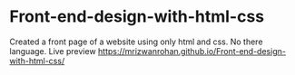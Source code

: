 # Front-end-design-with-html-css

Created a front page of a website using only html and css. No there language. 
Live preview https://mrizwanrohan.github.io/Front-end-design-with-html-css/
